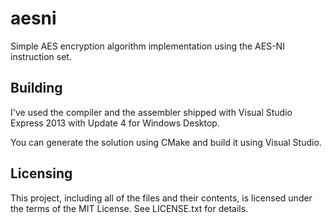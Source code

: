 # aesni

Simple AES encryption algorithm implementation using the AES-NI instruction set.

## Building

I've used the compiler and the assembler shipped with Visual Studio Express 2013 with Update 4 for Windows Desktop.

You can generate the solution using CMake and build it using Visual Studio.

## Licensing

This project, including all of the files and their contents, is licensed under the terms of the MIT License.
See LICENSE.txt for details.
